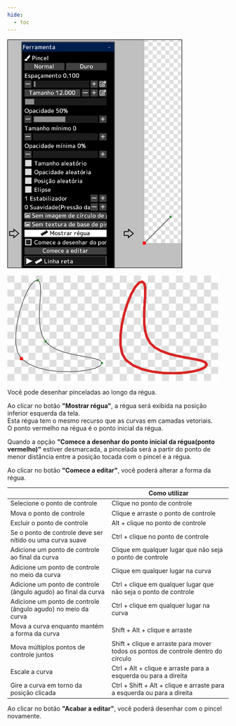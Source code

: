 ```yaml
---
hide:
  - toc
---
```


<!-- https://steamcommunity.com/sharedfiles/filedetails/?id=2969759692 -->

![ruler_brush](./image/ruler_brush.png)

![ruler_brush_1](./image/ruler_brush_1.png)

Você pode desenhar pinceladas ao longo da régua.

Ao clicar no botão __"Mostrar régua"__, a régua será exibida na posição inferior esquerda da tela. <br />
Esta régua tem o mesmo recurso que as curvas em camadas vetoriais. <br />
O ponto vermelho na régua é o ponto inicial da régua.

Quando a opção __"Comece a desenhar do ponto inicial da régua(ponto vermelho)"__ estiver desmarcada, a pincelada será a partir do ponto de menor distância entre a posição tocada com o pincel e a régua.

Ao clicar no botão __"Comece a editar"__, você poderá alterar a forma da régua.

|  | Como utilizar |
| ------ | ----------- |
| Selecione o ponto de controle  | Clique no ponto de controle |
| Mova o ponto de controle       | Clique e arraste o ponto de controle |
| Excluir o ponto de controle    | Alt + clique no ponto de controle |
| Se o ponto de controle deve ser nítido ou uma curva suave | Ctrl + clique no ponto de controle |
| Adicione um ponto de controle ao final da curva | Clique em qualquer lugar que não seja o ponto de controle |
| Adicione um ponto de controle no meio da curva  | Clique em qualquer lugar na curva |
| Adicione um ponto de controle (ângulo agudo) ao final da curva | Ctrl + clique em qualquer lugar que não seja o ponto de controle |
| Adicione um ponto de controle (ângulo agudo) no meio da curva | Ctrl + clique em qualquer lugar na curva |
| Mova a curva enquanto mantém a forma da curva | Shift + Alt + clique e arraste |
| Mova múltiplos pontos de controle juntos | Shift + clique e arraste para mover todos os pontos de controle dentro do círculo |
| Escale a curva | Ctrl + Alt + clique e arraste para a esquerda ou para a direita |
| Gire a curva em torno da posição clicada | Ctrl + Shift + Alt + clique e arraste para a esquerda ou para a direita |

Ao clicar no botão __"Acabar a editar"__, você poderá desenhar com o pincel novamente.
